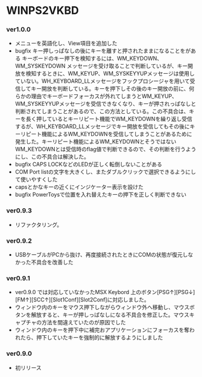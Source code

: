 ﻿# WINPS2VKBD

### ver1.0.0
- メニューを英語化し、View項目を追加した
- bugfix キー押しっぱなしの後にキーを離すと押されたままになることをがある
キーボードのキー押下を検知するには、WM_KEYDOWN、WM_SYSKEYDOWN メッセージを受け取ることで判断しているが、キー開放を検知するときに、WM_KEYUP、WM_SYSKEYYUPメッセージは使用していない。WH_KEYBOARD_LLメッセージをフックプロシージャを用いて受信してキー開放を判断している。キーを押下しその後のキー開放の前に、何らかの理由でキーボードフォーカスが外れてしまうとWM_KEYUP、WM_SYSKEYYUPメッセージを受信できなくなり、キーが押されっぱなしと判断されてしまうことがあるので、この方法としている。この不具合は、キーを長く押しているとキーリピート機能でWM_KEYDOWNを繰り返し受信するが、WH_KEYBOARD_LLメッセージでキー開放を受信してもその後にキーリピート機能によるWM_KEYDOWNを受信してしまうことがあるために発生した。キーリピート機能によるWM_KEYDOWNとそうではないWM_KEYDOWNとは受信時のflag値で判断できるので、その判断を行うようにし、この不具合は解決した。
- bugfix CAPS LOCKなどのLEDが正しく転倒しないことがある
- COM Port listの文字を大きくし、またダブルクリックで選択できるようにして使いやすくした
- capsとかなキーの近くにインジケーター表示を設けた
- bugfix PowerToysで位置を入れ替えたキーの押下を正しく判断できない

### ver0.9.3
- リファクタリング。

### ver0.9.2
- USBケーブルがPCから抜け、再度接続されたときにCOMの状態が復元しなかった不具合を改善した

### ver0.9.1
- ver0.9.0 では対応していなかったMSX Keybord 上のボタン[PSG↑][PSG↓][FM↑][SCC↑][Slot1Conf][Slot2Conf]に対応しました。
- ウィンドウ内のキーをマウス押下しながらウィンドウ外へ移動し、マウスボタンを解放すると、キーが押しっぱなしになる不具合を修正した。マウスキャプチャの方法を間違えていたのが原因でした
- ウィンドウ内のキーを押下中に補完おアプリケーションにフォーカスを奪われたら、押下していたキーを強制的に解放するようにしました

### ver0.9.0
- 初リリース